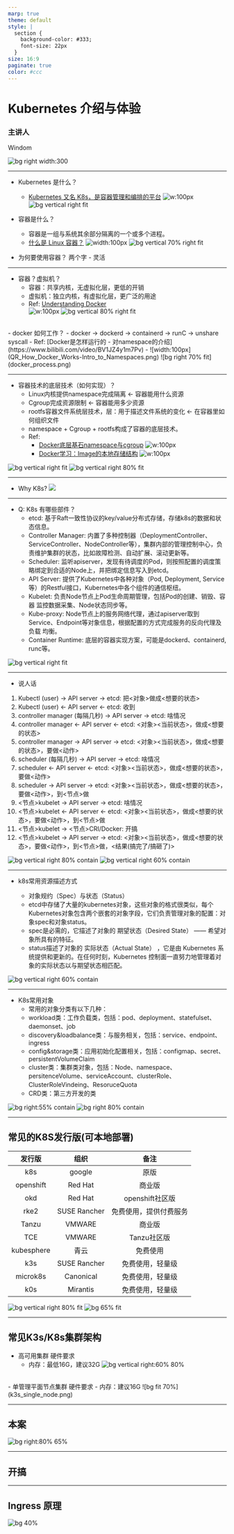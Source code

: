 ```yaml
---
marp: true
theme: default
style: |
  section {
    background-color: #333;
    font-size: 22px
  }
size: 16:9
paginate: true
color: #ccc
---
```


Kubernetes
介绍与体验
===

### 主讲人
Windom
<br>

![bg right width:300](k8s.png)

---
- Kubernetes 是什么？
  - [Kubernetes 又名 K8s，是容器管理和编排的平台](https://kubernetes.io/zh/docs/concepts/overview/what-is-kubernetes/)
  ![w:100px](QR_what_is_kubernetes.png)
![bg vertical right fit](container_evolution.svg)

- 容器是什么？
  - 容器是一组与系统其余部分隔离的一个或多个进程。  
  - [什么是 Linux 容器？](https://www.redhat.com/zh/topics/containers/whats-a-linux-container) 
  ![width:100px](what_is_container.png)
![bg vertical 70% right fit](cgroups_namespaces.jpg)

- 为何要使用容器？
  两个字 - 灵活
---
- 容器？虚拟机？
  - 容器：共享内核，无虚拟化层，更低的开销
  - 虚拟机：独立内核，有虚拟化层，更广泛的用途
  - Ref: [Understanding Docker](https://www.containerlabs.kubedaily.com/Docker/Overview/Understanding_Docker.html)  
  ![w:100px](QR_Understanding_Docker.png)
![bg vertical 80% right fit](Lxc-vm.png)
<br>
- docker 如何工作？
  - docker → dockerd → containerd → runC → unshare syscall
  - Ref: [Docker是怎样运行的 - 对namespace的介绍](https://www.bilibili.com/video/BV1JZ4y1m7Pv)
  - ![width:100px](QR_How_Docker_Works-Intro_to_Namespaces.png)
![bg right 70% fit](docker_process.png)


---
<style scoped>
section ul li {
    font-size: 20px;
}
</style>
- 容器技术的底层技术（如何实现）？
  - Linux内核提供namespace完成隔离 <- 容器能用什么资源
  - Cgroup完成资源限制 <- 容器能用多少资源
  - rootfs容器文件系统层技术，层：用于描述文件系统的变化 <- 在容器里如何组织文件
  - namespace + Cgroup + rootfs构成了容器的底层技术。
  - Ref:
    - [Docker底层基石namespace与cgroup](https://www.cnblogs.com/janeysj/p/11274515.html)
     ![w:100px](QR_Docker底层基石namespace与cgroup.png)
    - [Docker学习：Image的本地存储结构](https://segmentfault.com/a/1190000017579626)
      ![w:100px](QR_Image的本地存储结构.png)

![bg vertical right fit](ns_cgroup.png)
![bg vertical right 80% fit](Image的本地存储结构.webp)

---
- Why K8s?
  ![](Docker-Kubernetes-together.png)

---
<style scoped>
  section ul li {
    font-size: 19px;
}
</style>
- Q: K8s 有哪些部件？
  - etcd: 基于Raft一致性协议的key/value分布式存储，存储k8s的数据和状  态信息。
  - Controller Manager: 内置了多种控制器（DeploymentController、  ServiceController、NodeController等），集群内部的管理控制中心，负责维护集群的状态，比如故障检测、自动扩展、滚动更新等。
  - Scheduler: 监听apiserver，发现有待调度的Pod，则按照配置的调度策 略绑定到合适的Node上，并把绑定信息写入到etcd。
  - API Server: 提供了Kubernetes中各种对象（Pod, Deployment,  Service等）的Restful接口，Kubernetes中各个组件的通信枢纽。
  - Kubelet: 负责Node节点上Pod生命周期管理，包括Pod的创建、销毁、容器 监控数据采集、Node状态同步等。
  - Kube-proxy: Node节点上的服务网络代理，通过apiserver取到 Service、Endpoint等对象信息，根据配置的方式完成服务的反向代理及负载  均衡。
  - Container Runtime: 底层的容器实现方案，可能是dockerd、containerd, runc等。

![bg vertical right fit](k8s-arch.png)

---
<style scoped>
  section {
    font-size: 18px;
}
</style>
- 说人话
1. Kubectl (user) -> API server -> etcd: 把<对象>做成<想要的状态>
2. Kubectl (user) <- API server <- etcd: 收到
3. controller manager (每隔几秒) -> API server -> etcd: 啥情况
4. controller manager <- API server <- etcd: <对象><当前状态>，做成<想要的状态>
5. controller manager -> API server -> etcd: <对象><当前状态>，做成<想要的状态>，要做<动作>
6. scheduler (每隔几秒) -> API server -> etcd: 啥情况
7. scheduler <- API server <- etcd: <对象><当前状态>，做成<想要的状态>，要做<动作>
8. scheduler -> API server -> etcd: <对象><当前状态>，做成<想要的状态>，要做<动作>，到<节点>做
9. <节点>kubelet -> API server -> etcd: 啥情况
10. <节点>kubelet <- API server <- etcd: <对象><当前状态>，做成<想要的状态>，要做<动作>，到<节点>做
11. <节点>kubelet -> <节点>CRI/Docker: 开搞
12. <节点>kubelet -> API server -> etcd: <对象><当前状态>，做成<想要的状态>，要做<动作>，到<节点>做，<结果(搞完了/搞砸了)>

![bg vertical right 80% contain](control_plane_manager_graph.jpg)
![bg vertical right 60% contain](containerd_docker.jpg)
  
---
- k8s常用资源描述方式

  - 对象规约（Spec）与状态（Status）
  - etcd中存储了大量的kubernetes对象，这些对象的格式很类似，每个Kubernetes对象包含两个嵌套的对象字段，它们负责管理对象的配置：对象spec和对象status。 
  - spec是必需的，它描述了对象的 期望状态（Desired State） —— 希望对象所具有的特征。 
  - status描述了对象的 实际状态（Actual State） ，它是由 Kubernetes 系统提供和更新的。在任何时刻，Kubernetes 控制面一直努力地管理着对象的实际状态以与期望状态相匹配。

![bg vertical right 60% contain](yaml.png)

---
- K8s常用对象
  - 常用的对象分类有以下几种：
  - workload类：工作负载类，包括：pod、deployment、statefulset、daemonset、job
  - discovery&loadbalance类：与服务相关，包括：service、endpoint、ingress
  - config&storage类：应用初始化配置相关，包括：configmap、secret、persistentVolumeClaim
  - cluster类：集群类对象，包括：Node、namespace、persitenceVolume、serviceAccount、clusterRole、ClusterRoleVindeing、ResoruceQuota
  - CRD类：第三方开发的类

![bg right:55% contain](workload_svc.png)
![bg right 80% contain](cm_clst.png)

---
<!-- _class: invert -->
<style scoped>
  section {
    font-size: 19px;
}
</style>
## 常见的K8S发行版(可本地部署)
| 发行版 | 组织 | 备注 |
|:-:|:-:|:-:|
| k8s | google | 原版 |
| openshift | Red Hat | 商业版 |
| okd | Red Hat | openshift社区版 |
| rke2 | SUSE Rancher | 免费使用，提供付费服务 |
| Tanzu | VMWARE | 商业版 |
| TCE | VMWARE | Tanzu社区版 |
| kubesphere | 青云 | 免费使用 |
| k3s | SUSE Rancher | 免费使用，轻量级 |
| microk8s | Canonical | 免费使用，轻量级 |
| k0s | Mirantis | 免费使用，轻量级 |

![bg vertical right 80% fit](k8s_distributions.png)
![bg 65% fit](k8s_local-cluster.webp)

---
## 常见K3s/K8s集群架构
- 高可用集群
  硬件要求
  - 内存：最低16G，建议32G
  ![bg vertical right:60% 80%](k3s_high_available_architecture.png)
<br>
- 单管理平面节点集群
  硬件要求
  - 内存：建议16G
  ![bg fit 70%](k3s_single_node.png)

---
## 本案

<!-- ![bg right:70% 60% fit](sololab_arch.png) -->
![bg right:80% 65%](sololab_arch.drawio.png)

---

## 开搞

---

## Ingress 原理
![bg 40%](ingress.drawio.png)
